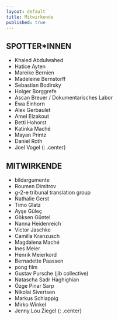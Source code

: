 ```yaml
---
layout: default
title: Mitwirkende
published: true
---
```


## SPOTTER*INNEN   

- Khaled Abdulwahed  
- Hatice Ayten  
- Mareike Bernien  
- Madeleine Bernstorff   
- Sebastian Bodirsky  
- Holger Borggrefe  
- Ascan Breuer / Dokumentarisches Labor  
- Ewa Einhorn  
- Alex Gerbaulet  
- Amel Elzakout  
- Betti Hohorst  
- Katinka Maché  
- Mayan Printz  
- Daniel Roth  
- Joel Vogel
{: .center}

## MITWIRKENDE

- bildargumente  
- Roumen Dimitrov  
- g-2-e tribunal translation group  
- Nathalie Gerst  
- Timo Glatz  
- Ayşe Güleç  
- Göksen Güntel 
- Nanna Heidenreich  
- Victor Jaschke  
- Camilla Kranzusch   
- Magdalena Maché  
- Ines Meier  
- Henrik Meierkord  
- Bernadette Paassen   
- pong film   
- Gustav Pursche (jib collective)  
- Natascha Sadr Haghighian  
- Özge Pinar Sarp  
- Nikolai Sivertsen  
- Markus Schlappig  
- Mirko Winkel  
- Jenny Lou Ziegel
{: .center}
